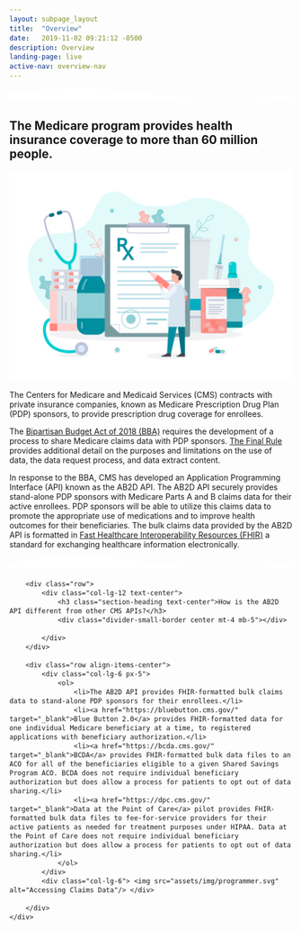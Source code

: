 ```yaml
---
layout: subpage_layout
title:  "Overview"
date:   2019-11-02 09:21:12 -0500 
description: Overview
landing-page: live
active-nav: overview-nav
---
```


<section class="bg-white page-section py-5" role="main">
    <svg preserveAspectRatio="xMidYMin slice" class="shape-divider" version="1.1" xmlns="http://www.w3.org/2000/svg" xmlns:xlink="http://www.w3.org/1999/xlink" x="0px" y="0px"
         viewBox="0 0 1034.2 43.8" style="enable-background:new 0 0 1034.2 43.8;" xml:space="preserve">
	<path fill="#ffffff" d="M0,21.3c0,0,209.3-48,517.1,0s517.1,0,517.1,0v22.5H0V21.3z"/>
    </svg>
    <div class="container">
        <div class="row">
            <div class="col-lg-12 text-center">
                <h2 class="section-heading">The Medicare program provides health insurance coverage to more than <strong>60 million people</strong>.</h2>
                <div class="divider-small-border center my-4"></div>
            </div>
        </div>
        <div class="row align-items-center">
            <div class="col-lg-6"> <img src="assets/img/pharmacist.svg" alt="Pharmaceuticals"/> </div>
            <div class="col-lg-6 px-5">
                <p>
                    The Centers for Medicare and Medicaid Services (CMS) contracts with private insurance companies, 
                    known as Medicare Prescription Drug Plan (PDP) sponsors, to provide prescription drug coverage for enrollees.</p>
                <p>
                    The <a href="https://www.congress.gov/bill/115th-congress/house-bill/1892/text" target="_blank">Bipartisan Budget Act of 2018 (BBA)</a> requires the development of a process to share Medicare claims data with
                    PDP sponsors. <a target="_blank" href="https://www.federalregister.gov/documents/2019/04/16/2019-06822/medicare-and-medicaid-programs-policy-and-technical-changes-to-the-medicare-advantage-medicare">The Final Rule</a> provides additional detail on the purposes and limitations on the use of data, the data request process, and data extract content.
                </p>
                <p>
                    In response to the BBA, CMS has developed an Application Programming Interface (API) known as the AB2D API. The AB2D API securely provides 
                    stand-alone PDP sponsors with Medicare Parts A and B claims data for their active enrollees. PDP sponsors will be able to utilize this claims data 
                    to promote the appropriate use of medications and to improve health outcomes for their beneficiaries. The bulk claims data provided by the AB2D API 
                    is formatted in <a href="https://hl7.org/fhir/uv/bulkdata/export/index.html" target="_blank">Fast Healthcare Interoperability Resources (FHIR)</a> a standard for exchanging healthcare information electronically.
                </p>
            </div>
        </div>
    </div>
</section>
<section class="bg-light-blue page-section pt-20 pb-10" role="region" aria-label="API Comparison">

  <svg preserveAspectRatio="xMidYMin slice" alt="divider" class="shape-divider flip" version="1.1" xmlns="http://www.w3.org/2000/svg" xmlns:xlink="http://www.w3.org/1999/xlink" x="0px" y="0px"
         viewBox="0 0 1034.2 43.8" style="enable-background:new 0 0 1034.2 43.8;" xml:space="preserve">
	<path fill="#ffffff" d="M0,21.3c0,0,209.3-48,517.1,0s517.1,0,517.1,0v22.5H0V21.3z"/>
  </svg>
    <div class="container">

        <div class="row">
            <div class="col-lg-12 text-center">
                <h3 class="section-heading text-center">How is the AB2D API different from other CMS APIs?</h3>
                <div class="divider-small-border center mt-4 mb-5"></div>

            </div>
        </div>

        <div class="row align-items-center">
            <div class="col-lg-6 px-5">
                <ol>
                    <li>The AB2D API provides FHIR-formatted bulk claims data to stand-alone PDP sponsors for their enrollees.</li>
                    <li><a href="https://bluebutton.cms.gov/" target="_blank">Blue Button 2.0</a> provides FHIR-formatted data for one individual Medicare beneficiary at a time, to registered applications with beneficiary authorization.</li>
                    <li><a href="https://bcda.cms.gov/" target="_blank">BCDA</a> provides FHIR-formatted bulk data files to an ACO for all of the beneficiaries eligible to a given Shared Savings Program ACO. BCDA does not require individual beneficiary authorization but does allow a process for patients to opt out of data sharing.</li>
                    <li><a href="https://dpc.cms.gov/" target="_blank">Data at the Point of Care</a> pilot provides FHIR-formatted bulk data files to fee-for-service providers for their active patients as needed for treatment purposes under HIPAA. Data at the Point of Care does not require individual beneficiary authorization but does allow a process for patients to opt out of data sharing.</li>
                </ol>
            </div>
            <div class="col-lg-6"> <img src="assets/img/programmer.svg" alt="Accessing Claims Data"/> </div>

        </div>
    </div>
</section>